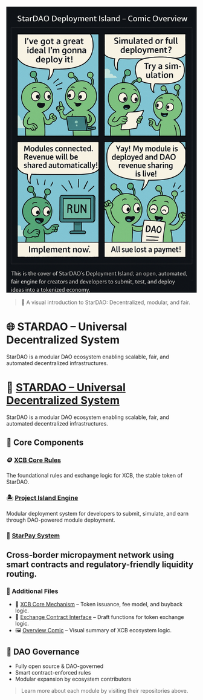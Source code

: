 ![StarDAO Overview Comic](./XCB.png)

> 🧠 A visual introduction to StarDAO: Decentralized, modular, and fair.

# 🌐 STARDAO – Universal Decentralized System

StarDAO is a modular DAO ecosystem enabling scalable, fair, and automated decentralized infrastructures.

# 🌌 [STARDAO – Universal Decentralized System](https://github.com/STARDAOLEADER-OH/STARDAO)

StarDAO is a modular DAO ecosystem enabling scalable, fair, and automated decentralized infrastructures.

## 🌟 Core Components

### 🪙 [XCB Core Rules](https://github.com/STARDAOLEADER-OH/XCB-CORE-RULES)
The foundational rules and exchange logic for XCB, the stable token of StarDAO.

### 🏝 [Project Island Engine](https://github.com/STARDAOLEADER-OH/STARDAO-PROJECT-ISLAND)
Modular deployment system for developers to submit, simulate, and earn through DAO-powered module deployment.

### 💸 [StarPay System](https://github.com/STARDAOLEADER-OH/STARDAO-StarPay)
Cross-border micropayment network using smart contracts and regulatory-friendly liquidity routing.
---
### 📁 Additional Files

- 📜 [XCB Core Mechanism](./XCB_CORE_MECHANISM.md) – Token issuance, fee model, and buyback logic.
- 📜 [Exchange Contract Interface](./XCB_EXCHANGE_CONTRACT.md) – Draft functions for token exchange logic.
- 🖼️ [Overview Comic](./XCB.png) – Visual summary of XCB ecosystem logic.


## 🧠 DAO Governance
- Fully open source & DAO-governed
- Smart contract-enforced rules
- Modular expansion by ecosystem contributors

> Learn more about each module by visiting their repositories above.
